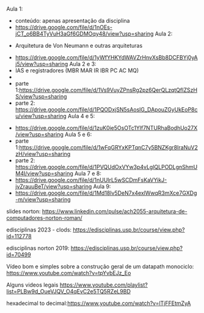 
Aula 1:
* conteúdo: apenas apresentação da disciplina
* https://drive.google.com/file/d/1nOEs-jCT_o6BB4TyVuH3aGf6GDMOqy48/view?usp=sharing
Aula 2:
- Arquitetura de Von Neumann e outras arquiteturas
* https://drive.google.com/file/d/1yWfYHKYdWAVZrHnvXsBb8DCFBYj0yAj5/view?usp=sharing
Aula 2 e 3:
* IAS e registradores (MBR MAR IR IBR PC AC MQ) 
* 
* parte 1:https://drive.google.com/file/d/1Vs9VuyZPnsRg2pz6QerQLzqtQfIZSzHS/view?usp=sharing
* parte 2: https://drive.google.com/file/d/1PQODxjSN5sAoslG_DApouZGyUkEoP8cu/view?usp=sharing
Aula 4 e 5:
- https://drive.google.com/file/d/1zuK0ie5OsOTc1Ylf7NTURhaBodhUo27X/view?usp=sharing
Aula 5 e 6:
- parte 1:https://drive.google.com/file/d/1wFqGRYxKPTqnC7y5BNZKgr8IraNuV2zH/view?usp=sharing
- parte 2: https://drive.google.com/file/d/1PVQUdOxVYw3p4vLglQLPODLgnShmUM4I/view?usp=sharing
Aula 7 e 8:
- https://drive.google.com/file/d/1nUUIrL5wSCDmFsKaVYikJ-jvZrauuBeT/view?usp=sharing
Aula 9:
- https://drive.google.com/file/d/1Md18lv5DeN7x4exlWwqR3mXce7GXDg-m/view?usp=sharing




slides norton:
https://www.linkedin.com/pulse/ach2055-arquitetura-de-computadores-norton-roman/

edisciplinas 2023 - clods:
https://edisciplinas.usp.br/course/view.php?id=112778

edisciplinas norton 2019:
https://edisciplinas.usp.br/course/view.php?id=70499


Vídeo bom e simples sobre a construção geral de um datapath monociclo: https://www.youtube.com/watch?v=tpYvbEJz_Eo


Alguns videos legais 
https://www.youtube.com/playlist?list=PLBw9d_OueVJQV_O4qEvC2e5TQ5RZeL9BD


hexadecimal to decimal:https://www.youtube.com/watch?v=lTjFFEtmZyA
